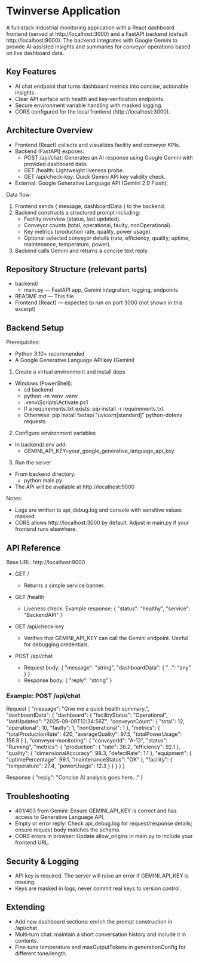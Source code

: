 # Twinverse Application

A full‑stack industrial monitoring application with a React dashboard frontend (served at http://localhost:3000) and a FastAPI backend (default http://localhost:9000). The backend integrates with Google Gemini to provide AI‑assisted insights and summaries for conveyor operations based on live dashboard data.

## Key Features
- AI chat endpoint that turns dashboard metrics into concise, actionable insights.
- Clear API surface with health and key‑verification endpoints.
- Secure environment variable handling with masked logging.
- CORS configured for the local frontend (http://localhost:3000).

## Architecture Overview
- Frontend (React) collects and visualizes facility and conveyor KPIs.
- Backend (FastAPI) exposes:
  - POST /api/chat: Generates an AI response using Google Gemini with provided dashboard data.
  - GET /health: Lightweight liveness probe.
  - GET /api/check-key: Quick Gemini API key validity check.
- External: Google Generative Language API (Gemini 2.0 Flash).

Data flow:
1) Frontend sends { message, dashboardData } to the backend.
2) Backend constructs a structured prompt including:
   - Facility overview (status, last updated).
   - Conveyor counts (total, operational, faulty, nonOperational).
   - Key metrics (production rate, quality, power usage).
   - Optional selected conveyor details (rate, efficiency, quality, uptime, maintenance, temperature, power).
3) Backend calls Gemini and returns a concise text reply.

## Repository Structure (relevant parts)
- backend/
  - main.py — FastAPI app, Gemini integration, logging, endpoints
- README.md — This file
- Frontend (React) — expected to run on port 3000 (not shown in this excerpt)

## Backend Setup
Prerequisites:
- Python 3.10+ recommended
- A Google Generative Language API key (Gemini)

1) Create a virtual environment and install deps
- Windows (PowerShell):
  - cd backend
  - python -m venv .venv
  - .venv\Scripts\Activate.ps1
  - If a requirements.txt exists: pip install -r requirements.txt
  - Otherwise: pip install fastapi "uvicorn[standard]" python-dotenv requests

2) Configure environment variables
- In backend/.env add:
  - GEMINI_API_KEY=your_google_generative_language_api_key

3) Run the server
- From backend directory:
  - python main.py
- The API will be available at http://localhost:9000

Notes:
- Logs are written to api_debug.log and console with sensitive values masked.
- CORS allows http://localhost:3000 by default. Adjust in main.py if your frontend runs elsewhere.

## API Reference
Base URL: http://localhost:9000

- GET /
  - Returns a simple service banner.

- GET /health
  - Liveness check. Example response: { "status": "healthy", "service": "BackendAPI" }

- GET /api/check-key
  - Verifies that GEMINI_API_KEY can call the Gemini endpoint. Useful for debugging credentials.

- POST /api/chat
  - Request body:
    {
      "message": "string",
      "dashboardData": { "...": "any" }
    }
  - Response body:
    {
      "reply": "string"
    }

### Example: POST /api/chat
Request
{
  "message": "Give me a quick health summary.",
  "dashboardData": {
    "dashboard": {
      "facilityStatus": "Operational",
      "lastUpdated": "2025-09-09T12:34:56Z",
      "conveyorCount": { "total": 12, "operational": 10, "faulty": 1, "nonOperational": 1 },
      "metrics": { "totalProductionRate": 420, "averageQuality": 97.5, "totalPowerUsage": 156.8 }
    },
    "conveyor-monitoring": {
      "conveyorId": "A-12",
      "status": "Running",
      "metrics": {
        "production": { "rate": 38.2, "efficiency": 92.1 },
        "quality": { "dimensionalAccuracy": 98.3, "defectRate": 1.1 },
        "equipment": { "uptimePercentage": 99.1, "maintenanceStatus": "OK" },
        "facility": { "temperature": 27.4, "powerUsage": 12.3 }
      }
    }
  }
}

Response
{
  "reply": "Concise AI analysis goes here..."
}

## Troubleshooting
- 401/403 from Gemini: Ensure GEMINI_API_KEY is correct and has access to Generative Language API.
- Empty or error reply: Check api_debug.log for request/response details; ensure request body matches the schema.
- CORS errors in browser: Update allow_origins in main.py to include your frontend URL.

## Security & Logging
- API key is required. The server will raise an error if GEMINI_API_KEY is missing.
- Keys are masked in logs; never commit real keys to version control.

## Extending
- Add new dashboard sections: enrich the prompt construction in /api/chat.
- Multi‑turn chat: maintain a short conversation history and include it in contents.
- Fine‑tune temperature and maxOutputTokens in generationConfig for different tone/length.

